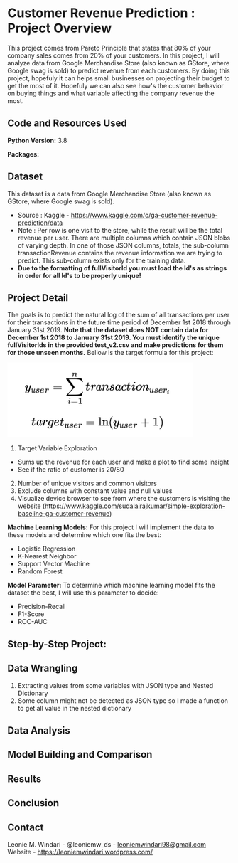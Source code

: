 # Customer Revenue Prediction : Project Overview
This project comes from Pareto Principle that states that 80% of your company sales comes from 20% of your customers. In this project, I will analyze data from Google Merchandise Store (also known as GStore, where Google swag is sold) to predict revenue from each customers. By doing this project, hopefuly it can helps small businesses on projecting their budget to get the most of it. Hopefuly we can also see how's the customer behavior on buying things and what variable affecting the company revenue the most.
   
## Code and Resources Used 
**Python Version:** 3.8 

**Packages:** 

## Dataset
This dataset is a data from Google Merchandise Store (also known as GStore, where Google swag is sold).
* Source : Kaggle - https://www.kaggle.com/c/ga-customer-revenue-prediction/data
* Note : Per row is one visit to the store, while the result will be the total revenue per user. There are multiple columns which contain JSON blobs of varying depth. In one of those JSON columns, totals, the sub-column transactionRevenue contains the revenue information we are trying to predict. This sub-column exists only for the training data.
* **Due to the formatting of fullVisitorId you must load the Id's as strings in order for all Id's to be properly unique!**


## Project Detail
The goals is to predict the natural log of the sum of all transactions per user for their transactions in the future time period of December 1st 2018 through January 31st 2019. **Note that the dataset does NOT contain data for December 1st 2018 to January 31st 2019. You must identify the unique fullVisitorIds in the provided test_v2.csv and make predictions for them for those unseen months.** Bellow is the target formula for this project:

![alt text](https://github.com/leoniemwindari/customer_revenue_prediction/blob/main/image.png)

1. Target Variable Exploration
* Sums up the revenue for each user and make a plot to find some insight
* See if the ratio of customer is 20/80
2. Number of unique visitors and common visitors
3. Exclude columns with constant value and null values
4. Visualize device browser to see from where the customers is visiting the website
(https://www.kaggle.com/sudalairajkumar/simple-exploration-baseline-ga-customer-revenue)

**Machine Learning Models:**
For this project I will implement the data to these models and determine which one fits the best:
* Logistic Regression
* K-Nearest Neighbor
* Support Vector Machine
* Random Forest

**Model Parameter:**
To determine which machine learning model fits the dataset the best, I will use this parameter to decide:
* Precision-Recall
* F1-Score
* ROC-AUC


## Step-by-Step Project:
## Data Wrangling
1. Extracting values from some variables with JSON type and Nested Dictionary
2. Some column might not be detected as JSON type so I made a function to get all value in the nested dictionary 


## Data Analysis


## Model Building and Comparison
 

## Results



## Conclusion


## Contact
Leonie M. Windari - @leoniemw_ds - leoniemwindari98@gmail.com
Website - https://leoniemwindari.wordpress.com/

